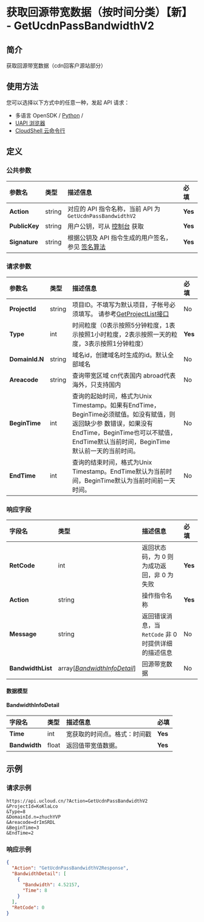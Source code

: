 # 获取回源带宽数据（按时间分类）【新】 - GetUcdnPassBandwidthV2

## 简介

获取回源带宽数据（cdn回客户源站部分）






## 使用方法

您可以选择以下方式中的任意一种，发起 API 请求：
- 多语言 OpenSDK / [Python](https://github.com/ucloud/ucloud-sdk-python3) /
- [UAPI 浏览器](https://console.ucloud.cn/uapi/detail?id=GetUcdnPassBandwidthV2)
- [CloudShell 云命令行](https://shell.ucloud.cn/)


## 定义

### 公共参数

| 参数名 | 类型 | 描述信息 | 必填 |
|:---|:---|:---|:---|
| **Action**     | string  | 对应的 API 指令名称，当前 API 为 `GetUcdnPassBandwidthV2`                        | **Yes** |
| **PublicKey**  | string  | 用户公钥，可从 [控制台](https://console.ucloud.cn/uapi/apikey) 获取                                             | **Yes** |
| **Signature**  | string  | 根据公钥及 API 指令生成的用户签名，参见 [签名算法](api/summary/signature.md)  | **Yes** |

### 请求参数

| 参数名 | 类型 | 描述信息 | 必填 |
|:---|:---|:---|:---|
| **ProjectId** | string | 项目ID。不填写为默认项目，子帐号必须填写。 请参考[GetProjectList接口](api/summary/get_project_list) |No|
| **Type** | int | 时间粒度（0表示按照5分钟粒度，1表示按照1小时粒度，2表示按照一天的粒度，3表示按照1分钟粒度） |**Yes**|
| **DomainId.N** | string | 域名id，创建域名时生成的id。默认全部域名 |No|
| **Areacode** | string | 查询带宽区域 cn代表国内 abroad代表海外，只支持国内 |No|
| **BeginTime** | int | 查询的起始时间，格式为Unix Timestamp。如果有EndTime，BeginTime必须赋值。如没有赋值，则返回缺少参 数错误，如果没有EndTime，BeginTime也可以不赋值，EndTime默认当前时间，BeginTime 默认前一天的当前时间。 |No|
| **EndTime** | int | 查询的结束时间，格式为Unix Timestamp。EndTime默认为当前时间，BeginTime默认为当前时间前一天时间。 |No|

### 响应字段

| 字段名 | 类型 | 描述信息 | 必填 |
|:---|:---|:---|:---|
| **RetCode** | int | 返回状态码，为 0 则为成功返回，非 0 为失败 |**Yes**|
| **Action** | string | 操作指令名称 |**Yes**|
| **Message** | string | 返回错误消息，当 `RetCode` 非 0 时提供详细的描述信息 |No|
| **BandwidthList** | array[[*BandwidthInfoDetail*](#BandwidthInfoDetail)] | 回源带宽数据 |No|

#### 数据模型


#### BandwidthInfoDetail

| 字段名 | 类型 | 描述信息 | 必填 |
|:---|:---|:---|:---|
| **Time** | int | 宽获取的时间点。格式：时间戳 |**Yes**|
| **Bandwidth** | float | 返回值带宽值数据。 |**Yes**|

## 示例

### 请求示例
    
```
https://api.ucloud.cn/?Action=GetUcdnPassBandwidthV2
&ProjectId=KoKlaLco
&Type=8
&DomainId.n=zhuchYVP
&Areacode=drImSRDL
&BeginTime=3
&EndTime=2
```

### 响应示例
    
```json
{
  "Action": "GetUcdnPassBandwidthV2Response",
  "BandwidthDetail": [
    {
      "Bandwidth": 4.52157,
      "Time": 8
    }
  ],
  "RetCode": 0
}
```





